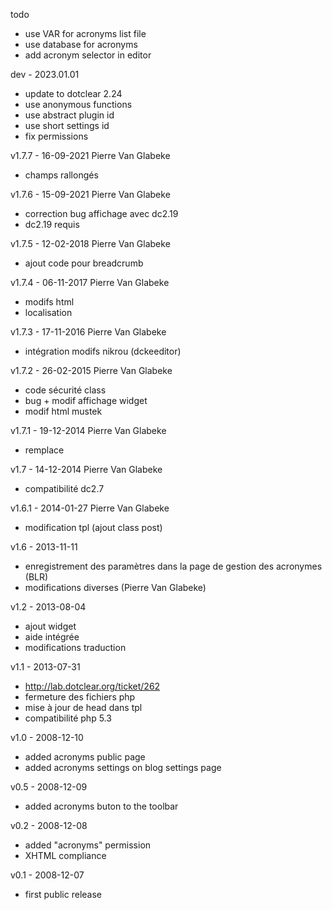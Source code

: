 todo
* use VAR for acronyms list file
* use database for acronyms
* add acronym selector in editor

dev - 2023.01.01
* update to dotclear 2.24
* use anonymous functions
* use abstract plugin id
* use short settings id
* fix permissions

v1.7.7 - 16-09-2021 Pierre Van Glabeke
* champs rallongés

v1.7.6 - 15-09-2021 Pierre Van Glabeke
* correction bug affichage avec dc2.19
* dc2.19 requis

v1.7.5 - 12-02-2018 Pierre Van Glabeke
* ajout code pour breadcrumb

v1.7.4 - 06-11-2017 Pierre Van Glabeke
* modifs html
* localisation

v1.7.3 - 17-11-2016 Pierre Van Glabeke
* intégration modifs nikrou (dckeeditor)

v1.7.2 - 26-02-2015 Pierre Van Glabeke
* code sécurité class
* bug + modif affichage widget
* modif html mustek

v1.7.1 - 19-12-2014 Pierre Van Glabeke
* <abbr> remplace <acronym>

v1.7 - 14-12-2014 Pierre Van Glabeke
* compatibilité dc2.7

v1.6.1 - 2014-01-27 Pierre Van Glabeke
* modification tpl (ajout class post)

v1.6 - 2013-11-11
* enregistrement des paramètres dans la page de gestion des acronymes (BLR)
* modifications diverses (Pierre Van Glabeke)

v1.2 - 2013-08-04
* ajout widget
* aide intégrée
* modifications traduction

v1.1 - 2013-07-31
* http://lab.dotclear.org/ticket/262
* fermeture des fichiers php
* mise à jour de head dans tpl
* compatibilité php 5.3

v1.0 - 2008-12-10
* added acronyms public page
* added acronyms settings on blog settings page

v0.5 - 2008-12-09
* added acronyms buton to the toolbar

v0.2 - 2008-12-08
* added "acronyms" permission
* XHTML compliance

v0.1 - 2008-12-07
* first public release
